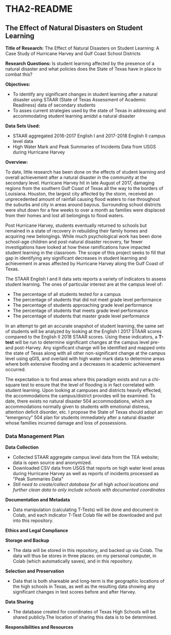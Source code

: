 # THA2-README
## **The Effect of Natural Disasters on Student Learning**

**Title of Research:**
The Effect of Natural Disasters on Student Learning: A Case Study of Hurricane Harvey and Gulf Coast School Districts 

**Research Questions:** Is student learning affected by the presence of a natural disaster and what policies does the State of Texas have in place to combat this? 

**Objectives:**
* To identify any significant changes in student learning after a natural disaster using STAAR (State of Texas Assessment of Academic Readiness) data of secondary students
* To asses current strategies used by the state of Texas in addressing and accommodating student learning amidst a natural disaster

**Data Sets Used:** 
* STAAR aggregated 2016-2017 English I and 2017-2018 English II campus level data
* High Water Mark and Peak Summaries of Incidents Data from USGS during Hurricane Harvey




**Overview:** 

To date, little research has been done on the effects of student learning and overall achievement after a natural disaster in the community at the secondary level. Hurricane Harvey hit in late August of 2017, damaging regions from the southern Gulf Coast of Texas all the way to the borders of Louisiana. Houston, the largest city affected by the storm, received an unprecedented amount of rainfall causing flood waters to rise throughout the suburbs and city in areas around bayous. Surrounding school districts were shut down for a few weeks to over a month as families were displaced from their homes and lost all belongings to flood waters. 

Post Hurricane Harvey, students eventually returned to schools but remained in a state of recovery in rebuilding their family homes and acquiring new belongings. While much psychological work has been done school-age children and post-natural disaster recovery, far fewer investigations have looked at how these ramifications have impacted student learning in the classroom. The scope of this project seeks to fill that gap in identifying any significant decreases in student learning and achievement in areas affected by Hurricane Harvey along the Gulf Coast of Texas.

The STAAR English I and II data sets reports a variety of indicators to assess student learning. The ones of particular interest are at the campus level of: 
* The percentage of all students tested for a campus 
* The percentage of students that did not meet grade level performance
* The percentage of students approaching grade level performance
* The percentage of students that meets grade level performance
* The percentage of students that master grade level performance

In an attempt to get an accurate snapshot of student learning, the same set of students will be analyzed by looking at the English I 2017 STAAR scores compared to the English II 2018 STAAR scores. Using these indicators, a **T-test** will be run to determine significant changes at the campus level pre- and post-Harvey. Any significant change will be identified and mapped onto the state of Texas along with all other non-significant change at the campus level using qGIS, and overlaid with high water mark data to determine areas where both extensive flooding and a decreases in academic achievement occurred. 

The expectation is to find areas where this paradigm exists and run a chi-square test to ensure that the level of flooding is in fact correlated with student learning. Upon looking at campuses and districts heavily effected, the accommodations the campus/district provides will be examined. To date, there exists no natural disaster 504 accommodations, which are accommodations normally given to students with emotional distress, attention deficit disorder, etc. I propose the State of Texas should adopt an “emergency” 504 plan for students immediately after a natural disaster whose families incurred damage and loss of possessions. 

### Data Management Plan ###
**Data Collection**
* Collected STAAR aggregate campus level data from the TEA website; data is open source and anonymized.
* Downloaded CSV data from USGS that reports on high water level areas during Hurricane Harvey as well as reports of incidents processed as "Peak Summaries Data"
* *Still need to create/collect database for all high school locations and further clean data to only include schools with documented coordinates*

**Documentation and Metadata**
* Data manipulation (calculating T-Tests) will be done and document in Colab, and each indicator T-Test Colab file will be downloaded and put into this repository.

**Ethics and Legal Compliance**

**Storage and Backup**
* The data will be stored in this repository, and backed up via Colab. The data will thus be stores in three places: on my personal computer, in Colab (which automatically saves), and in this repository.

**Selection and Preservation**
* Data that is both shareable and long-term is the geographic locations of the high schools in Texas, as well as the resulting data showing any significant changes in test scores before and after Harvey. 

**Data Sharing**
* The database created for coordinates of Texas High Schools will be shared publicly.The location of sharing this data is to be determined. 

**Responsibilities and Resources**






